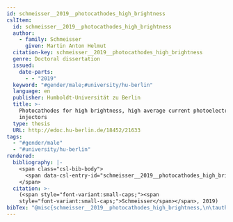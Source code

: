 ```yaml
---
id: schmeisser__2019__photocathodes_high_brightness
cslItem:
  id: schmeisser__2019__photocathodes_high_brightness
  author:
    - family: Schmeisser
      given: Martin Anton Helmut
  citation-key: schmeisser__2019__photocathodes_high_brightness
  genre: Doctoral dissertation
  issued:
    date-parts:
      - - "2019"
  keyword: "#gender/male;#university/hu-berlin"
  language: en
  publisher: Humboldt-Universität zu Berlin
  title: >-
    Photocathodes for high brightness, high average current photoelectron
    injectors
  type: thesis
  URL: http://edoc.hu-berlin.de/18452/21633
tags:
  - "#gender/male"
  - "#university/hu-berlin"
rendered:
  bibliography: |-
    <span class="csl-bib-body">
      <span data-csl-entry-id="schmeisser__2019__photocathodes_high_brightness" class="csl-entry"><span class='author-bib'>Schmeisser</span>. <span class='date-bib'>(2019)</span>. <span class='title'><i><b><span style="font-style:normal;">Photocathodes for high brightness, high average current photoelectron injectors</span></b></i></span> [Doctoral dissertation, Humboldt-Universität zu Berlin]. <span class='URL'><a href='http://edoc.hu-berlin.de/18452/21633'>LINK</a></span></span>
    </span>
  citation: >-
    (<span style="font-variant:small-caps;"><span
    style="font-variant:small-caps;">Schmeisser</span></span>, 2019)
bibTex: "@misc{schmeisser__2019__photocathodes_high_brightness,\n\tauthor = {Schmeisser, Martin Anton Helmut},\n\tyear = {2019},\n\tschool = {Humboldt-Universit{\\\" a}t zu Berlin},\n\ttitle = {Photocathodes for high brightness, high average current photoelectron injectors},\n\ttype = {Doctoral dissertation},\n\turl = {http://edoc.hu-berlin.de/18452/21633},\n}\n\n"
---
```

